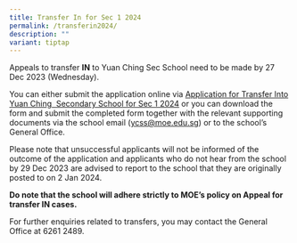 ```yaml
---
title: Transfer In for Sec 1 2024
permalink: /transferin2024/
description: ""
variant: tiptap
---
```

<p>Appeals to transfer <strong>IN</strong> to Yuan Ching Sec School need to be made by 27 Dec 2023 (Wednesday).</p><p>You can either submit the application online via&nbsp;<a href="https://go.gov.sg/s1yctransferin2024" rel="noopener noreferrer nofollow" target="_blank">Application for Transfer Into Yuan Ching&nbsp; Secondary School for Sec 1 2024</a>&nbsp;or you can download the form and submit the completed form together with the relevant supporting documents via the school email (<a href="mailto:ycss@moe.edu.sg" rel="noopener noreferrer nofollow" target="_blank">ycss@moe.edu.sg</a>) or to the school’s General Office.</p><p>Please note that unsuccessful applicants will not be informed of the outcome of the application and applicants who do not hear from the school by 29 Dec 2023 are advised to report to the school that they are originally posted to on 2 Jan 2024.</p><p><strong>Do note that the school will adhere strictly to MOE’s policy on Appeal for transfer IN cases.</strong></p><p>For further enquiries related to transfers, you may contact the General Office at 6261 2489.</p>